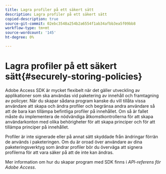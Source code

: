 ```yaml
---
title: Lagra profiler på ett säkert sätt
description: Lagra profiler på ett säkert sätt
copied-description: true
source-git-commit: 02ebc3548a254b2a6554f1ab34afbb3ea5f09bb8
workflow-type: tm+mt
source-wordcount: '145'
ht-degree: 0%

---
```


# Lagra profiler på ett säkert sätt{#securely-storing-policies}

Adobe Access SDK är mycket flexibelt när det gäller utveckling av applikationer som ska användas vid paketering av innehåll och framtagning av policyer. När du skapar sådana program kanske du vill tillåta vissa användare att skapa och ändra profiler och begränsa andra användare så att de bara kan tillämpa befintliga profiler på innehållet. Om så är fallet måste du implementera de nödvändiga åtkomstkontrollerna för att skapa användarkonton med olika behörigheter för att skapa principer och för att tillämpa principer på innehållet.

Profiler är inte signerade eller på annat sätt skyddade från ändringar förrän de används i paketeringen. Om du är oroad över användare av dina paketeringsverktyg som ändrar profiler bör du överväga att signera profilerna för att vara säker på att de inte kan ändras.

Mer information om hur du skapar program med SDK finns i *API-referens för Adobe Access*.
